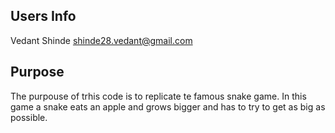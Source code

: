 ## Users Info 
Vedant Shinde
shinde28.vedant@gmail.com

## Purpose 
The purpouse of trhis code is to replicate te famous snake game. In this game a snake eats an apple and grows bigger and has to try to get as big as possible. 

